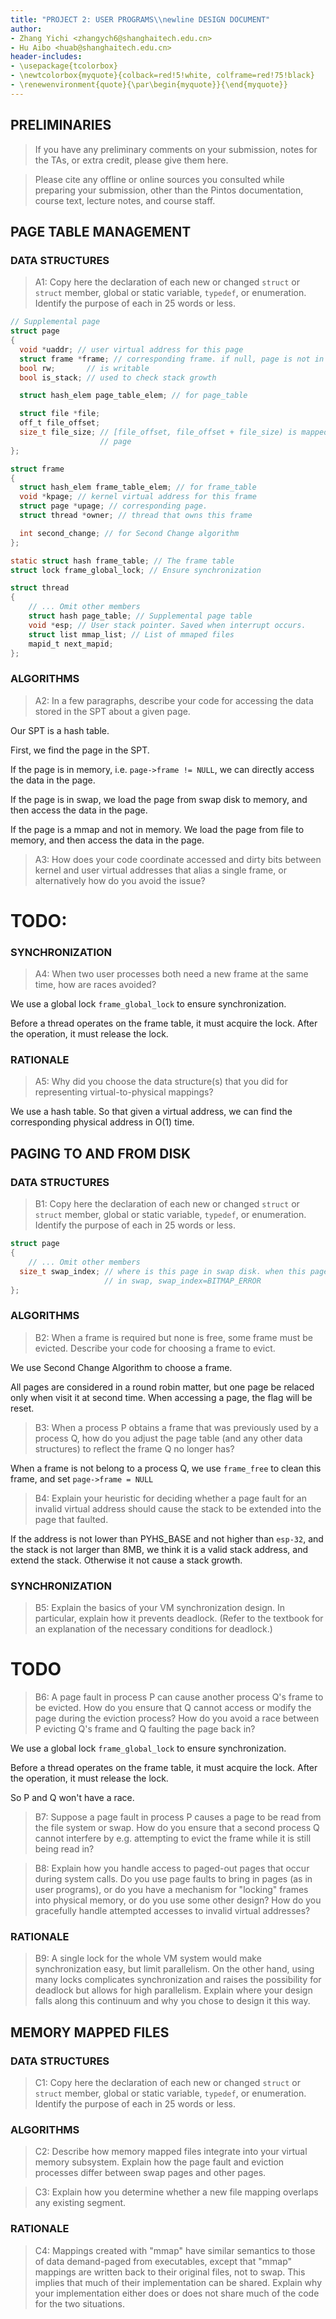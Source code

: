 ```yaml
---
title: "PROJECT 2: USER PROGRAMS\\newline DESIGN DOCUMENT"
author:
- Zhang Yichi <zhangych6@shanghaitech.edu.cn>
- Hu Aibo <huab@shanghaitech.edu.cn>
header-includes:
- \usepackage{tcolorbox}
- \newtcolorbox{myquote}{colback=red!5!white, colframe=red!75!black}
- \renewenvironment{quote}{\par\begin{myquote}}{\end{myquote}}
---
```


## PRELIMINARIES

> If you have any preliminary comments on your submission, notes for the
> TAs, or extra credit, please give them here.

> Please cite any offline or online sources you consulted while
> preparing your submission, other than the Pintos documentation, course
> text, lecture notes, and course staff.

## PAGE TABLE MANAGEMENT

### DATA STRUCTURES

> A1: Copy here the declaration of each new or changed `struct` or
> `struct` member, global or static variable, `typedef`, or
> enumeration.  Identify the purpose of each in 25 words or less.

```c
// Supplemental page 
struct page
{
  void *uaddr; // user virtual address for this page
  struct frame *frame; // corresponding frame. if null, page is not in memory
  bool rw;       // is writable
  bool is_stack; // used to check stack growth

  struct hash_elem page_table_elem; // for page_table

  struct file *file;
  off_t file_offset;
  size_t file_size; // [file_offset, file_offset + file_size) is mapped to this
                    // page
};

struct frame
{
  struct hash_elem frame_table_elem; // for frame_table
  void *kpage; // kernel virtual address for this frame
  struct page *upage; // corresponding page.
  struct thread *owner; // thread that owns this frame

  int second_change; // for Second Change algorithm
};

static struct hash frame_table; // The frame table
struct lock frame_global_lock; // Ensure synchronization

struct thread
{
    // ... Omit other members
    struct hash page_table; // Supplemental page table
    void *esp; // User stack pointer. Saved when interrupt occurs.
    struct list mmap_list; // List of mmaped files
    mapid_t next_mapid;
};
```

### ALGORITHMS

> A2: In a few paragraphs, describe your code for accessing the data
> stored in the SPT about a given page.

Our SPT is a hash table.

First, we find the page in the SPT. 

If the page is in memory, i.e. `page->frame != NULL`, we can directly access the data in the page.

If the page is in swap, we load the page from swap disk to memory, and then access the data in the page.

If the page is a mmap and not in memory. We load the page from file to memory, and then access the data in the page.

> A3: How does your code coordinate accessed and dirty bits between
> kernel and user virtual addresses that alias a single frame, or
> alternatively how do you avoid the issue?

# TODO:

### SYNCHRONIZATION

> A4: When two user processes both need a new frame at the same time,
> how are races avoided?

We use a global lock `frame_global_lock` to ensure synchronization.

Before a thread operates on the frame table, it must acquire the lock. After the operation, it must release the lock. 

### RATIONALE

> A5: Why did you choose the data structure(s) that you did for
> representing virtual-to-physical mappings?

We use a hash table. So that given a virtual address, we can find the corresponding physical address in O(1) time.

## PAGING TO AND FROM DISK

### DATA STRUCTURES

> B1: Copy here the declaration of each new or changed `struct` or
> `struct` member, global or static variable, `typedef`, or
> enumeration.  Identify the purpose of each in 25 words or less.

```c
struct page
{
    // ... Omit other members
  size_t swap_index; // where is this page in swap disk. when this page is not
                     // in swap, swap_index=BITMAP_ERROR
};
```

### ALGORITHMS

> B2: When a frame is required but none is free, some frame must be
> evicted.  Describe your code for choosing a frame to evict.

We use Second Change Algorithm to choose a frame.

All pages are considered in a round robin matter, but one page be relaced only when visit it at second time. When accessing a page, the flag will be reset.

> B3: When a process P obtains a frame that was previously used by a
> process Q, how do you adjust the page table (and any other data
> structures) to reflect the frame Q no longer has?

When a frame is not belong to a process Q, we use ``frame_free`` to clean this frame, and set ``page->frame = NULL``

> B4: Explain your heuristic for deciding whether a page fault for an
> invalid virtual address should cause the stack to be extended into
> the page that faulted.

If the address is not lower than PYHS_BASE and not higher than ``esp-32``, and the stack is not larger than 8MB,  we think it is a valid stack address, and extend the stack. Otherwise it not cause a stack growth.

### SYNCHRONIZATION

> B5: Explain the basics of your VM synchronization design.  In
> particular, explain how it prevents deadlock.  (Refer to the
> textbook for an explanation of the necessary conditions for
> deadlock.)

# TODO

> B6: A page fault in process P can cause another process Q's frame
> to be evicted.  How do you ensure that Q cannot access or modify
> the page during the eviction process?  How do you avoid a race
> between P evicting Q's frame and Q faulting the page back in?

We use a global lock `frame_global_lock` to ensure synchronization.

Before a thread operates on the frame table, it must acquire the lock. After the operation, it must release the lock. 

So P and Q won't have a race.

> B7: Suppose a page fault in process P causes a page to be read from
> the file system or swap.  How do you ensure that a second process Q
> cannot interfere by e.g. attempting to evict the frame while it is
> still being read in?

> B8: Explain how you handle access to paged-out pages that occur
> during system calls.  Do you use page faults to bring in pages (as
> in user programs), or do you have a mechanism for "locking" frames
> into physical memory, or do you use some other design?  How do you
> gracefully handle attempted accesses to invalid virtual addresses?

### RATIONALE

> B9: A single lock for the whole VM system would make
> synchronization easy, but limit parallelism.  On the other hand,
> using many locks complicates synchronization and raises the
> possibility for deadlock but allows for high parallelism.  Explain
> where your design falls along this continuum and why you chose to
> design it this way.

## MEMORY MAPPED FILES

### DATA STRUCTURES

> C1: Copy here the declaration of each new or changed `struct` or
> `struct` member, global or static variable, `typedef`, or
> enumeration.  Identify the purpose of each in 25 words or less.

### ALGORITHMS

> C2: Describe how memory mapped files integrate into your virtual
> memory subsystem.  Explain how the page fault and eviction
> processes differ between swap pages and other pages.

> C3: Explain how you determine whether a new file mapping overlaps
> any existing segment.

### RATIONALE

> C4: Mappings created with "mmap" have similar semantics to those of
> data demand-paged from executables, except that "mmap" mappings are
> written back to their original files, not to swap.  This implies
> that much of their implementation can be shared.  Explain why your
> implementation either does or does not share much of the code for
> the two situations.
